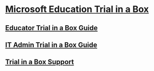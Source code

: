 # [Microsoft Education Trial in a Box](index.md)
## [Educator Trial in a Box Guide](educator-tib-get-started.md)
## [IT Admin Trial in a Box Guide](itadmin-tib-get-started.md)
## [Trial in a Box Support](support-options.md)